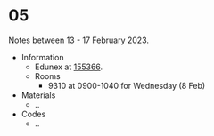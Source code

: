 # 05
Notes between 13 - 17 February 2023.

- Information
  + Edunex at [155366](https://edunex.itb.ac.id/courses/45279/preview/155366).
  + Rooms
    - 9310 at 0900-1040 for Wednesday (8 Feb)
- Materials
  + ..
- Codes
  + ..
